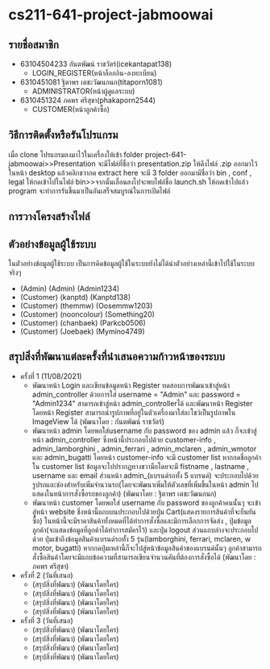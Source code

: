 # cs211-641-project-jabmoowai

## รายชื่อสมาชิก
* 63104504233 กันตพัฒน์ ราชวัตร์(icekantapat138)
  * LOGIN_REGISTER(หน้าล็อกอิน-ลงทะเบียน)
* 6310451081 ฐิตาพร เตชะวัฒนกนก(titaporn1081)  
  * ADMINISTRATOR(หน้าผู้ดูแลระบบ)
* 6310451324 ภคพร ศรีสุขา(phakaporn2544)
  * CUSTOMER(หน้าลูกค้าซื้อ)

## วิธีการติดตั้งหรือรันโปรแกรม
เมื่อ clone โปรแกรมลงมาไว้ในเครื่องให้เข้า folder project-641-jabmoowai>>Presentation จะมีไฟล์ที่ชื่อว่า presentation.zip ให้ดึงไฟล์ .zip ออกมาไว้ในหน้า desktop แล้วคลิกขวากด extract here จะมี 3 folder ออกมามีชื่อว่า bin , conf , legal ให้กดเข้าไปในไฟล์ bin>>จากนั้นเลื่อนลงไปจะพบไฟล์ชื่อ launch.sh ให้กดเข้าไปแล้ว program จะทำการรันขึ้นมาเป็นอันเสร็จสมบูรณ์ในการเปิดไฟล์

## การวางโครงสร้างไฟล์

## ตัวอย่างข้อมูลผู้ใช้ระบบ
ในตัวอย่างข้อมูลผู้ใช้ระบบ เป็นการคิดข้อมูลผู้ใช้ในระบบยังไม่ได้นำตัวอย่างเหล่านี้เข้าไปใช้ในระบบจริงๆ 
* (Admin) (Admin) (Admin1234)
* (Customer) (kanptd) (Kanptd138)
* (Customer) (themmw) (Oosemmw1203)
* (Customer) (nooncolour) (Something20)
* (Customer) (chanbaek) (Parkcb0506)
* (Customer) (Joebaek) (Mymino4749)

## สรุปสิ่งที่พัฒนาแต่ละครั้งที่นำเสนอความก้าวหน้าของระบบ
* ครั้งที่ 1 (11/08/2021)
  * พัฒนาหน้า Login และเขียนข้อมูลหน้า Register ทดสอบการพัฒนาเข้าสู่หน้า admin_controller ด้วยการใส่ username = "Admin" และ password = "Admin1234" สามารถเข้าสู่หน้า admin_controllerได้ และพัฒนาหน้า Register โดยหน้า Register สามารถนำรูปภาพที่อยู่ในตัวเครื่องมาใส่ละโชว์เป็นรูปภาพใน ImageView ได้ (พัฒนาโดย : กันตพัฒน์ ราชวัตร์)
  * พัฒนาหน้า admin โดยพอใส่username กับ password ของ admin แล้ว ก็จะเข้าสู่หน้า admin_controller ซึ่งหน้านี้ประกอบไปด้วย customer-info , admin_lamborghini , admin_ferrari , admin_mclaren , admin_wmotor และ admin_bugatti โดยหน้า customer-info จะมี customer list หากกดชื่อลูกค้าใน customer list ข้อมูลจะไปปรากฏทางขวามือโดยจะมี fistname , lastname , username และ email ส่วนหน้า admin_(แบรนด์รถทั้ง 5 แบรนด์) จะประกอบไปด้วยรูปรถและช่องสำหรับเพิ่มจำนวนรถ(โดยจะพัฒนาเพิ่มให้ตัวเลขที่เพิ่มขึ้นในหน้า admin ไปแสดงในหน้าการสั่งซื้อรถของลูกค้า) (พัฒนาโดย : ฐิตาพร เตชะวัฒนกนก)
  * พัฒนาหน้า customer โดยพอใส่ username กับ password ของลูกค้าคนนั้นๆ จะเข้าสู่หน้า website ชึ่งหน้านี้แถบบนประกอบไปด้วยปุ่ม Cart(แสดงรายการสินค้าที่จะยืนยันซื้อ) ในหน้านี้จะมีราคาสินค้าทั้งหมดที่ได้ทำการสั่งซื้อและมีการเลือกการจัดส่ง , ปุ่มข้อมูลลูกค้า(จะแสดงข้อมูลที่ลูกค้าได้ทำการสมัครไว้) และปุ่ม logout ส่วนแถบล่างจะประกอบไปด้วย ปุ่มเข้าถึงข้อมูลสินค้าแบรนด์รถทั้ง 5 รุ่น(lamborghini, ferrari, mclaren, w motor, bugatti) หากกดปุ่มเหล่านี้ก็จะไปสู่หน้าข้อมูลสินค้าของแบรนด์นั้นๆ ลูกค้าสามารถสั่งซื้อสินค้าโดยจะมีแถบข้อความที่สามารถเขียนจำนวนคันที่ต้องการสั่งซื้อได้  (พัฒนาโดย : ภคพร ศรีสุขา)
* ครั้งที่ 2 (วันที่เสนอ)
  * (สรุปสิ่งที่พัฒนา) (พัฒนาโดยใคร)
  * (สรุปสิ่งที่พัฒนา) (พัฒนาโดยใคร)
  * (สรุปสิ่งที่พัฒนา) (พัฒนาโดยใคร)
  * (สรุปสิ่งที่พัฒนา) (พัฒนาโดยใคร)
* ครั้งที่ 3 (วันที่เสนอ)
  * (สรุปสิ่งที่พัฒนา) (พัฒนาโดยใคร)
  * (สรุปสิ่งที่พัฒนา) (พัฒนาโดยใคร)
  * (สรุปสิ่งที่พัฒนา) (พัฒนาโดยใคร)
  * (สรุปสิ่งที่พัฒนา) (พัฒนาโดยใคร)  